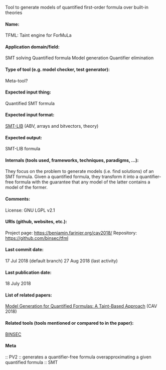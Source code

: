 Tool to generate models of quantified first-order formula over built-in theories

#### Name:
TFML: Taint engine for ForMuLa

#### Application domain/field:
SMT solving
Quantified formula
Model generation
Quantifier elimination

#### Type of tool (e.g. model checker, test generator):
Meta-tool?

#### Expected input thing:
Quantified SMT formula

#### Expected input format:
[SMT-LIB](../Formats/SMT-LIB.md) (ABV, arrays and bitvectors, theory)

#### Expected output:
SMT-LIB formula

#### Internals (tools used, frameworks, techniques, paradigms, ...):
They focus on the problem to generate models (i.e. find solutions) of an SMT formula.
Given a quantified formula, they transform it into a quantifier-free formula with the guarantee that any model of the latter contains a model of the former.

#### Comments:
License: GNU LGPL v2.1

#### URIs (github, websites, etc.):
Project page: https://benjamin.farinier.org/cav2018/
Repository: https://github.com/binsec/tfml

#### Last commit date:
17 Jul 2018 (default branch)
27 Aug 2018 (last activity)

#### Last publication date:
18 July 2018

#### List of related papers:
[Model Generation for Quantified Formulas: A Taint-Based Approach](https://doi.org/10.1007/978-3-319-96142-2_19) (CAV 2018)

#### Related tools (tools mentioned or compared to in the paper):
[BINSEC](BINSEC.md)

#### Meta
:: PV2 :: generates a quantifier-free formula overapproximating a given quantified formula
:: SMT
